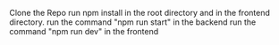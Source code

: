 Clone the Repo
run npm install in the root directory and in the frontend directory.
run the command "npm run start" in the backend 
run the command "npm run dev" in the frontend

